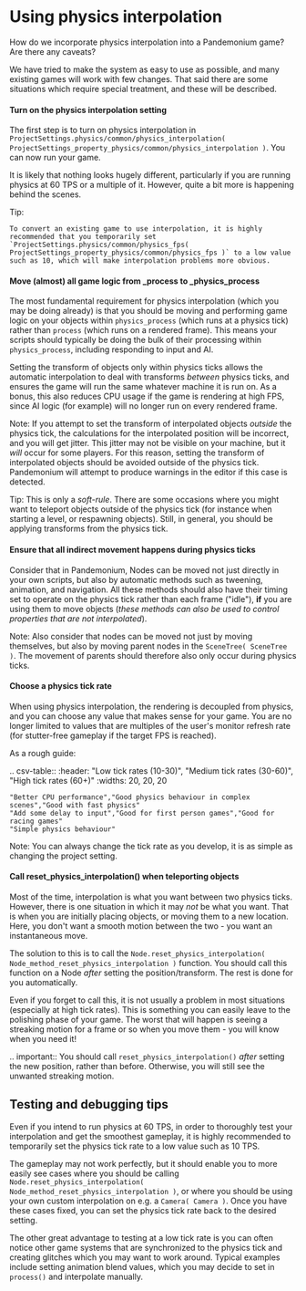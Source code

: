 

# Using physics interpolation


How do we incorporate physics interpolation into a Pandemonium game? Are there any caveats?

We have tried to make the system as easy to use as possible, and many existing games will work with few changes. That said there are some situations which require special treatment, and these will be described.

#### Turn on the physics interpolation setting

The first step is to turn on physics interpolation in `ProjectSettings.physics/common/physics_interpolation( ProjectSettings_property_physics/common/physics_interpolation )`. You can now run your game.

It is likely that nothing looks hugely different, particularly if you are running physics at 60 TPS or a multiple of it. However, quite a bit more is happening behind the scenes.

Tip:


	To convert an existing game to use interpolation, it is highly recommended that you temporarily set `ProjectSettings.physics/common/physics_fps( ProjectSettings_property_physics/common/physics_fps )` to a low value such as 10, which will make interpolation problems more obvious.

#### Move (almost) all game logic from _process to _physics_process

The most fundamental requirement for physics interpolation (which you may be doing already) is that you should be moving and performing game logic on your objects within `physics_process` (which runs at a physics tick) rather than `process` (which runs on a rendered frame). This means your scripts should typically be doing the bulk of their processing within `physics_process`, including responding to input and AI.

Setting the transform of objects only within physics ticks allows the automatic interpolation to deal with transforms *between* physics ticks, and ensures the game will run the same whatever machine it is run on. As a bonus, this also reduces CPU usage if the game is rendering at high FPS, since AI logic (for example) will no longer run on every rendered frame.

Note:
 If you attempt to set the transform of interpolated objects *outside* the physics tick, the calculations for the interpolated position will be incorrect, and you will get jitter. This jitter may not be visible on your machine, but it *will* occur for some players. For this reason, setting the transform of interpolated objects should be avoided outside of the physics tick. Pandemonium will attempt to produce warnings in the editor if this case is detected.

Tip:
 This is only a *soft-rule*. There are some occasions where you might want to teleport objects outside of the physics tick (for instance when starting a level, or respawning objects). Still, in general, you should be applying transforms from the physics tick.


#### Ensure that all indirect movement happens during physics ticks

Consider that in Pandemonium, Nodes can be moved not just directly in your own scripts, but also by automatic methods such as tweening, animation, and navigation. All these methods should also have their timing set to operate on the physics tick rather than each frame ("idle"), **if** you are using them to move objects (*these methods can also be used to control properties that are not interpolated*).

Note:
 Also consider that nodes can be moved not just by moving themselves, but also by moving parent nodes in the `SceneTree( SceneTree )`. The movement of parents should therefore also only occur during physics ticks.

#### Choose a physics tick rate

When using physics interpolation, the rendering is decoupled from physics, and you can choose any value that makes sense for your game. You are no longer limited to values that are multiples of the user's monitor refresh rate (for stutter-free gameplay if the target FPS is reached).

As a rough guide:

.. csv-table::
    :header: "Low tick rates (10-30)", "Medium tick rates (30-60)", "High tick rates (60+)"
    :widths: 20, 20, 20
    
    "Better CPU performance","Good physics behaviour in complex scenes","Good with fast physics"
    "Add some delay to input","Good for first person games","Good for racing games"
    "Simple physics behaviour"

Note:
 You can always change the tick rate as you develop, it is as simple as changing the project setting.

#### Call reset_physics_interpolation() when teleporting objects

Most of the time, interpolation is what you want between two physics ticks. However, there is one situation in which it may *not* be what you want. That is when you are initially placing objects, or moving them to a new location. Here, you don't want a smooth motion between the two - you want an instantaneous move.

The solution to this is to call the `Node.reset_physics_interpolation( Node_method_reset_physics_interpolation )` function. You should call this function on a Node *after* setting the position/transform. The rest is done for you automatically.

Even if you forget to call this, it is not usually a problem in most situations (especially at high tick rates). This is something you can easily leave to the polishing phase of your game. The worst that will happen is seeing a streaking motion for a frame or so when you move them - you will know when you need it!

.. important:: You should call `reset_physics_interpolation()` *after* setting the new position, rather than before. Otherwise, you will still see the unwanted streaking motion.

## Testing and debugging tips

Even if you intend to run physics at 60 TPS, in order to thoroughly test your interpolation and get the smoothest gameplay, it is highly recommended to temporarily set the physics tick rate to a low value such as 10 TPS.

The gameplay may not work perfectly, but it should enable you to more easily see cases where you should be calling `Node.reset_physics_interpolation( Node_method_reset_physics_interpolation )`, or where you should be using your own custom interpolation on e.g. a `Camera( Camera )`. Once you have these cases fixed, you can set the physics tick rate back to the desired setting.

The other great advantage to testing at a low tick rate is you can often notice other game systems that are synchronized to the physics tick and creating glitches which you may want to work around. Typical examples include setting animation blend values, which you may decide to set in `process()` and interpolate manually.
